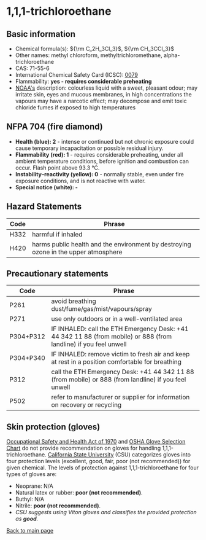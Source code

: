 # 1,1,1-trichloroethane

## Basic information

- Chemical formula(s): ${\rm C_2H_3Cl_3}$, ${\rm CH_3CCl_3}$
- Other names: methyl chloroform, methyltrichloromethane, alpha-trichloroethane
- CAS: 71-55-6
- International Chemical Safety Card (ICSC): [0079](https://inchem.org/documents/icsc/icsc/eics0079.htm)
- Flammability: **yes - requires considerable preheating**
- [NOAA's](https://cameochemicals.noaa.gov/chemical/1629) description: colourless liquid with a sweet, pleasant odour; may irritate skin, eyes and mucous membranes, in high concentrations the vapours may have a narcotic effect; may decompose and emit toxic chloride fumes if exposed to high temperatures

## NFPA 704 (fire diamond)

- **Health (blue): 2** - intense or continued but not chronic exposure could cause temporary incapacitation or possible residual injury.
- **Flammability (red): 1** - requires considerable preheating, under all ambient temperature conditions, before ignition and combustion can occur. Flash point above 93.3 °C.
- **Instability–reactivity (yellow): 0** - normally stable, even under fire exposure conditions, and is not reactive with water.
- **Special notice (white): -**

## Hazard Statements

| Code | Phrase                                                                              |
| ---- | ----------------------------------------------------------------------------------- |
| H332 | harmful if inhaled                                                                  |
| H420 | harms public health and the environment by destroying ozone in the upper atmosphere |

## Precautionary statements

| Code      | Phrase                                                                                                            |
| --------- | ----------------------------------------------------------------------------------------------------------------- |
| P261      | avoid breathing dust/fume/gas/mist/vapours/spray                                                                  |
| P271      | use only outdoors or in a well-ventilated area                                                                    |
| P304+P312 | IF INHALED: call the ETH Emergency Desk: +41 44 342 11 88 (from mobile) or 888 (from landline) if you feel unwell |
| P304+P340 | IF INHALED: remove victim to fresh air and keep at rest in a position comfortable for breathing                   |
| P312      | call the ETH Emergency Desk: +41 44 342 11 88 (from mobile) or 888 (from landline) if you feel unwell             |
| P502      | refer to manufacturer or supplier for information on recovery or recycling                                        |

## Skin protection (gloves)

[Occupational Safety and Health Act of 1970](https://www.osha.gov/sites/default/files/publications/osha3151.pdf) and [OSHA Glove Selection Chart](https://safety.fsu.edu/safety_manual/OSHA%20Glove%20Selection%20Chart.pdf) do not provide recommendation on gloves for handling 1,1,1-trichloroethane. [California State University](https://web.csulb.edu/colleges/cnsm/safety/documents/gloves.htm) (CSU) categorizes gloves into four protection levels (excellent, good, fair, poor (not recommended)) for given chemical. The levels of protection against 1,1,1-trichloroethane for four types of gloves are:

- Neoprane: N/A
- Natural latex or rubber: **poor (not recommended)**.
- Buthyl: N/A
- Nitrile: **poor (not recommended)**.
- *CSU suggests using Viton gloves and classifies the provided protection as **good**.*

[Back to main page](https://github.com/Global-Health-Engineering/wet-lab-chemicals)
